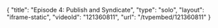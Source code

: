 {
    "title": "Episode 4: Publish and Syndicate",
    "type": "solo",
    "layout": "iframe-static",
    "videoId": "121360811",
    "url": "\/tvpembed\/121360811"
}